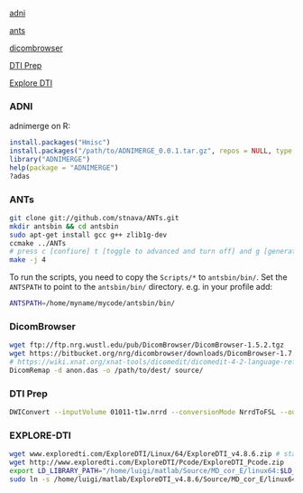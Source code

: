[adni](#adni) 

[ants](#ants) 

[dicombrowser](#dicombrowser) 

[DTI Prep](#dti-prep)

[Explore DTI](#explore-dti)

### ADNI
adnimerge on R:
```R
install.packages("Hmisc")
install.packages("/path/to/ADNIMERGE_0.0.1.tar.gz", repos = NULL, type = "source")
library("ADNIMERGE")
help(package = "ADNIMERGE")
?adas
```

### ANTs
```bash
git clone git://github.com/stnava/ANTs.git
mkdir antsbin && cd antsbin
sudo apt-get install gcc g++ zlib1g-dev
ccmake ../ANTs
# press c [confiure] t [toggle to advanced and turn off] and g [generate]
make -j 4
```
To run the scripts, you need to copy the `Scripts/*` to `antsbin/bin/`.
Set the `ANTSPATH` to point to the `antsbin/bin/` directory. e.g. in your profile add:
```bash
ANTSPATH=/home/myname/mycode/antsbin/bin/
```

### DicomBrowser
```bash
wget ftp://ftp.nrg.wustl.edu/pub/DicomBrowser/DicomBrowser-1.5.2.tgz
wget https://bitbucket.org/nrg/dicombrowser/downloads/DicomBrowser-1.7.0b5-bin-with-dependencies.jar
# https://wiki.xnat.org/xnat-tools/dicomedit/dicomedit-4-2-language-reference
DicomRemap -d anon.das -o /path/to/dest/ source/
```

### DTI Prep
```bash
DWIConvert --inputVolume 01011-t1w.nrrd --conversionMode NrrdToFSL --outputVolume testout.nii --outputBVectors testout.bvecs --outputBValues testout.bvals
```

### EXPLORE-DTI
```bash
wget www.exploredti.com/ExploreDTI/Linux/64/ExploreDTI_v4.8.6.zip # standalone
wget http://www.exploredti.com/ExploreDTI/Pcode/ExploreDTI_Pcode.zip
export LD_LIBRARY_PATH="/home/luigi/matlab/Source/MD_cor_E/linux64:$LD_LIBRARY_PATH"
sudo ln -s /home/luigi/matlab/ExploreDTI_v4.8.6/Source/MD_cor_E/linux64/libANNlib.so /usr/lib/libANNlib.so
```

